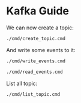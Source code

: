 # Kafka Guide

We can now create a topic:
```bash
./cmd/create_topic.cmd
```

And write some events to it:
```bash
./cmd/write_events.cmd

./cmd/read_events.cmd
```

List all topic:
```bash
./cmd/list_topic.cmd
```